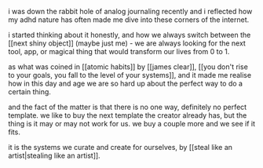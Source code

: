 i was down the rabbit hole of analog journaling recently and i reflected how my adhd nature has often made me dive into these corners of the internet.

i started thinking about it honestly, and how we always switch between the [[next shiny object]] (maybe just me) -  we are always looking for the next tool, app, or magical thing that would transform our lives from 0 to 1.

as what was coined in [[atomic habits]] by [[james clear]], [[you don't rise to your goals, you fall to the level of your systems]], and it made me realise how in this day and age we are so hard up about the perfect way to do a certain thing.

and the fact of the matter is that there is no one way, definitely no perfect template. we like to buy the next template the creator already has, but the thing is it may or may not work for us. we buy a couple more and we see if it fits. 

it is the systems we curate and create for ourselves, by [[steal like an artist|stealing like an artist]].